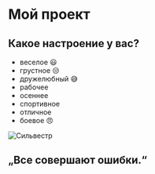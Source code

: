 # Мой проект

## Какое настроение у вас?
* веселое :smiley:
* грустное :unamused:
* дружелюбный :sweat_smile:
* рабочее
* осеннее
* спортивное
* отличное 
* боевое :angry:

![Сильвестр](https://encrypted-tbn0.gstatic.com/images?q=tbn:ANd9GcTNzh3rKo6tAZvwFOG7ivxFaD2R-wdl6bvBJA&usqp=CAU)
## „Все совершают ошибки.“
